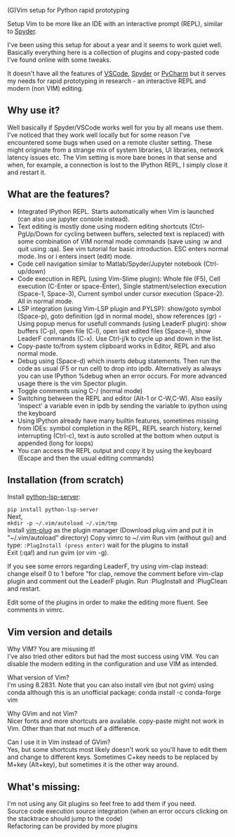 (G)Vim setup for Python rapid prototyping

Setup Vim to be more like an IDE with an interactive prompt (REPL), similar to [Spyder](https://www.spyder-ide.org/).

I've been using this setup for about a year and it seems to work quiet well. Basically everything here is a collection of plugins and copy-pasted code I've found online with some tweaks.

It doesn't have all the features of [VSCode](https://code.visualstudio.com/), [Spyder](https://www.spyder-ide.org/) or [PyCharm](https://www.jetbrains.com/pycharm/) but it serves my needs for rapid prototyping in research - an interactive REPL and modern (non VIM) editing.

## Why use it?
Well basically if Spyder/VSCode works well for you by all means use them. I've noticed that they work well locally but for some reason I've encountered some bugs when used on a remote cluster setting. These might originate from a strange mix of system libraries, UI libraries, network latency issues etc. The Vim setting is more bare bones in that sense and when, for example, a connection is lost to the IPython REPL, I simply close it and restart it.

## What are the features?
- Integrated IPython REPL. Starts automatically when Vim is launched (can also use jupyter console instead).
- Text editing is mostly done using modern editing shortcuts (Ctrl-PgUp/Down for cycling between buffers, selected text is replaced) with some combination of VIM normal mode commands (save using :w and quit using :qa). See vim tutorial for basic introduction. ESC enters normal mode. Ins or i enters insert (edit) mode.
- Code cell navigation similar to Matlab/Spyder/Jupyter notebook (Ctrl-up/down)
- Code execution in REPL (using Vim-Slime plugin): Whole file (F5), Cell execution (C-Enter or space-Enter), Single statment/selection execution (Space-1, Space-3), Current symbol under cursor execution (Space-2). All in normal mode.
- LSP integration (using Vim-LSP plugin and PYLSP): show/goto symbol (Space-p), goto definition (gd in normal mode), show references (gr)
-Using popup menus for usefull commands (using LeaderF plugin): show buffers (C-p), open file (C-l), open last edited files (Space-l), show LeaderF commands (C-x). Use Ctrl-j/k to cycle up and down in the list.
- Copy-paste to/from system clipboard works in Editor, REPL and also normal mode.
- Debug using (Space-d) which inserts debug statements. Then run the code as usual (F5 or run cell) to drop into ipdb. Alternatively as always you can use IPython %debug when an error occurs. For more advanced usage there is the vim Spector plugin.
- Toggle comments using C-/ (normal mode)
- Switching between the REPL and editor (Alt-1 or C-W,C-W). Also easily 'inspect' a variable even in ipdb by sending the variable to ipython using the keyboard
- Using IPython already have many builtin features, sometimes missing from IDEs: symbol completion in the REPL, REPL search history, kernel interrupting (Ctrl-c), text is auto scrolled at the bottom when output is appended (long for loops)
- You can access the REPL output and copy it by using the keyboard (Escape and then the usual editing commands)

## Installation (from scratch)
Install [python-lsp-server](https://github.com/python-lsp/python-lsp-server):

`pip install python-lsp-server`  
Next,  
`mkdir -p ~/.vim/autoload ~/.vim/tmp`  
Install [vim-plug](https://github.com/junegunn/vim-plug) as the plugin manager (Download plug.vim and put it in "~/.vim/autoload" directory)
Copy vimrc to ~/.vim
Run vim (without gui) and type: 
`:PlugInstall (press enter)`
wait for the plugins to install  
Exit (:qa!) and run gvim (or vim -g).

If you see some errors regarding LeaderF, try using vim-clap instead: change elseif 0 to 1 before "for clap, remove the comment before vim-clap plugin and comment out the LeaderF plugin. Run :PlugInstall and :PlugClean and restart.

Edit some of the plugins in order to make the editing more fluent. See comments in vimrc.

## Vim version and details
Why VIM? You are misusing it!  
I've also tried other editors but had the most success using VIM. You can disable the modern editing in the configuration and use VIM as intended.

What version of Vim?  
I'm using 8.2831. Note that you can also install vim (but not gvim) using conda although this is an unofficial package:
conda install -c conda-forge vim

Why GVim and not Vim?  
Nicer fonts and more shortcuts are available.  copy-paste might not work in Vim. Other than that not much of a difference.

Can I use it in Vim instead of GVim?  
Yes, but some shortcuts most likely doesn't work so you'll have to edit them and change to different keys. Sometimes C+key needs to be replaced by M+key (Alt+key), but sometimes it is the other way around. 

## What's missing:
I'm not using any Git plugins so feel free to add them if you need.  
Source code execution source integration (when an error occurs clicking on the stacktrace should jump to the code)  
Refactoring can be provided by more plugins  